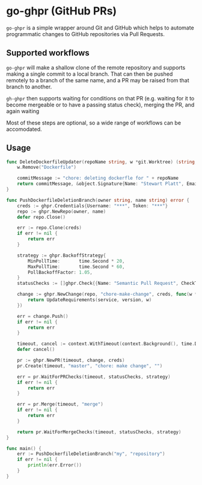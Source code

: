 # go-ghpr (GitHub PRs)

`go-ghpr` is a simple wrapper around Git and GitHub which helps to automate programmatic
changes to GitHub repositories via Pull Requests.

## Supported workflows

`go-ghpr` will make a shallow clone of the remote repository and supports
making a single commit to a local branch. That can then be pushed remotely
to a branch of the same name, and a PR may be raised from that branch to another.

`gh-ghpr` then supports waiting for conditions on that PR (e.g. waiting for it to become
mergeable or to have a passing status check), merging the PR, and again waiting

Most of these steps are optional, so a wide range of workflows can be accomodated.

## Usage

```go
func DeleteDockerfileUpdater(repoName string, w *git.Worktree) (string, *object.Signature, error) {
	w.Remove("Dockerfile")

	commitMessage := "chore: deleting dockerfle for " + repoName
	return commitMessage, &object.Signature{Name: "Stewart Platt", Email: "shteou@gmail.com"}, nil
}

func PushDockerfileDeletionBranch(owner string, name string) error {
	creds := ghpr.Credentials{Username: "***", Token: "***"}
	repo := ghpr.NewRepo(owner, name)
	defer repo.Close()

	err := repo.Clone(creds)
	if err != nil {
		return err
	}

	strategy := ghpr.BackoffStrategy{
		MinPollTime:       time.Second * 20,
		MaxPollTime:       time.Second * 60,
		PollBackoffFactor: 1.05,
	}
	statusChecks := []ghpr.Check{{Name: "Semantic Pull Request", CheckType: "status"}}

	change := ghpr.NewChange(repo, "chore-make-change", creds, func(w *git.Worktree) (string, *object.Signature, error) {
		return UpdateRequirements(service, version, w)
	})

	err = change.Push()
	if err != nil {
		return err
	}

	timeout, cancel := context.WithTimeout(context.Background(), time.Duration(time.Second*30))
	defer cancel()

	pr := ghpr.NewPR(timeout, change, creds)
	pr.Create(timeout, "master", "chore: make change", "")

	err = pr.WaitForPRChecks(timeout, statusChecks, strategy)
	if err != nil {
		return err
	}

	err = pr.Merge(timeout, "merge")
	if err != nil {
		return err
	}

	return pr.WaitForMergeChecks(timeout, statusChecks, strategy)
}

func main() {
	err := PushDockerfileDeletionBranch("my", "repository")
	if err != nil {
		println(err.Error())
	}
}
```
